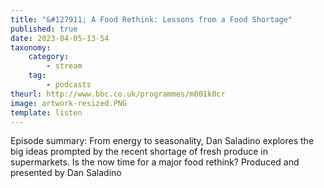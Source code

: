 ```yaml
---
title: "&#127911; A Food Rethink: Lessons from a Food Shortage"
published: true
date: 2023-04-05-13-54
taxonomy:
    category:
        - stream
    tag:
        - podcasts
theurl: http://www.bbc.co.uk/programmes/m001k0cr
image: artwork-resized.PNG
template: listen
---
```


Episode summary: From energy to seasonality, Dan Saladino explores the big ideas prompted by the recent shortage of fresh produce in supermarkets. Is the now time for a major food rethink? Produced and presented by Dan Saladino
